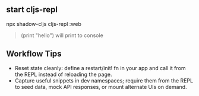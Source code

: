 
## start cljs-repl

npx shadow-cljs cljs-repl :web

>(print "hello")
will print to console


##  Workflow Tips

- Reset state cleanly: define a restart/init! fn in your app and call it from the REPL instead of reloading the page.
- Capture useful snippets in dev namespaces; require them from the REPL to seed data, mock API responses, or mount alternate UIs on demand.